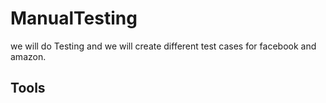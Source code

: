 # ManualTesting
we will do Testing and we will create different test cases for facebook and amazon.
## Tools
